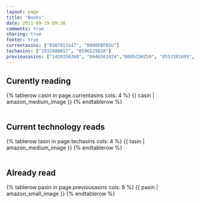 ```yaml
---
layout: page
title: "Books"
date: 2011-09-19 09:38
comments: true
sharing: true
footer: true
currentasins: ["0307913147", "B000FBFN1U"]
techasins: ["1933988657", "059652983X"]
previousasins: ["1439156360", "0446561924","B005CDHZS0", "0553381695", "0553386794", "0312599447", "1934356840", "0596155409", "0399157263", "B001YT048E", "044656432X", "0307717097", "B001O9CES2", "0553593153", "0553807773"]
---
```

## Curently reading
<table>
{% tablerow casin in page.currentasins cols: 4 %}
  {{ casin | amazon_medium_image }}
{% endtablerow %}
</table>

## Current technology reads
<table>
{% tablerow tasin in page.techasins cols: 4 %}
  {{ tasin | amazon_medium_image }}
{% endtablerow %}
</table>

## Already read
<table>
{% tablerow pasin in page.previousasins cols: 8 %}
  {{ pasin | amazon_small_image }}
{% endtablerow %}
</table>
